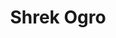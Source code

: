 ---
actorId: a_1
title: Shrek Ogro
nationality: Muy Muy Lejano
birth:   12 julio de 2001
gender: Masculino
biography: Shrek vive solo en su ciénaga/pantano en medio del bosque. Al principio, parece que le gusta estar solo y disfruta asustar a la gente, pero sin lastimarlos. Aunque se desconoce el origen, se supone que la mayoría de los ogros lastiman a las personas, pero Shrek no es violento.
moviesId: [m_1,m_2]
---